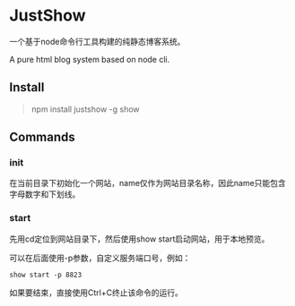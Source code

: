 # JustShow

一个基于node命令行工具构建的纯静态博客系统。

A pure html blog system based on node cli.

## Install

> npm install justshow -g
> show <command>

## Commands

### init <name>

在当前目录下初始化一个网站，name仅作为网站目录名称，因此name只能包含字母数字和下划线。

### start

先用cd定位到网站目录下，然后使用show start启动网站，用于本地预览。

可以在后面使用-p参数，自定义服务端口号，例如：

```
show start -p 8823
```

如果要结束，直接使用Ctrl+C终止该命令的运行。